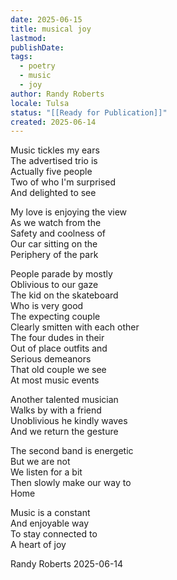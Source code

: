 ```yaml
---
date: 2025-06-15
title: musical joy
lastmod:
publishDate:
tags:
  - poetry
  - music
  - joy
author: Randy Roberts
locale: Tulsa
status: "[[Ready for Publication]]"
created: 2025-06-14
---
```

Music tickles my ears  
The advertised trio is   
Actually five people  
Two of who I'm surprised  
And delighted to see  
  
My love is enjoying the view  
As we watch from the  
Safety and coolness of   
Our car sitting on the   
Periphery of the park  
  
People parade by mostly  
Oblivious to our gaze  
The kid on the skateboard   
Who is very good  
The expecting couple  
Clearly smitten with each other   
The four dudes in their   
Out of place outfits and   
Serious demeanors  
That old couple we see  
At most music events  
  
Another talented musician   
Walks by with a friend   
Unoblivious he kindly waves  
And we return the gesture  
  
The second band is energetic   
But we are not  
We listen for a bit  
Then slowly make our way to   
Home  
  
Music is a constant   
And enjoyable way  
To stay connected to  
A heart of joy  
    
Randy Roberts 2025-06-14  
    